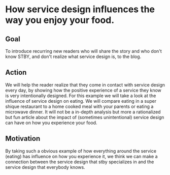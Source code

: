 # How service design influences the way you enjoy your food.

## Goal

To introduce recurring new readers who will share the story and who don't know STBY, and don't realize what service design is, to the blog.

## Action

We will help the reader realize that they come in contact with service design every day, by showing how the positive experience of a service they know is very intentionally designed. For this example we will take a look at the influence of service design on eating. We will compare eating in a super shique restaurant to a home cooked meal with your parents or eating a microwave dinner. It will not be a in-depth analysis but more a rationalized but fun article about the impact of (sometimes unintentional) service design can have on how you experience your food.

## Motivation

By taking such a obvious example of how everything around the service (eating) has influence on how you experience it, we think we can make a connection between the service design that stby specializes in and the service design that everybody knows.
